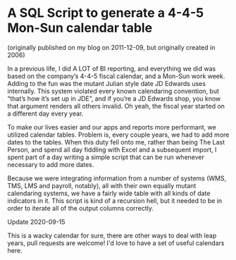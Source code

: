 # A SQL Script to generate a 4-4-5 Mon-Sun calendar table

(originally published on my blog on 2011-12-09, but originally created in 2006)

In a previous life, I did A LOT of BI reporting, and everything we did was based on the company’s 4-4-5 fiscal calendar, and a Mon-Sun work week.  Adding to the fun was the mutant Julian style date JD Edwards uses internally.  This system violated every known calendaring convention, but “that’s how it’s set up in JDE”, and if you’re a JD Edwards shop, you know that argument renders all others invalid.  Oh yeah, the fiscal year started on a different day every year.

To make our lives easier and our apps and reports more performant, we utilized calendar tables.  Problem is, every couple years, we had to add more dates to the tables.  When this duty fell onto me, rather than being The Last Person, and spend all day fiddling with Excel and a subsequent import, I spent part of a day writing a simple script that can be run whenever necessary to add more dates.

Because we were integrating information from a number of systems (WMS, TMS, LMS and payroll, notably), all with their own equally mutant calendaring systems, we have a fairly wide table with all kinds of date indicators in it.  This script is kind of a recursion hell, but it needed to be in order to iterate all of the output columns correctly.

Update 2020-09-15

This is a wacky calendar for sure, there are other ways to deal with leap years, pull requests are welcome!  I'd love to have a set of useful calendars here.
